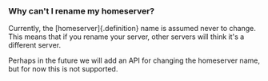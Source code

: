 ### Why can't I rename my homeserver?

Currently, the [homeserver]{.definition} name is assumed never to change. This means that if you rename your server, other servers will think it's a different server.

Perhaps in the future we will add an API for changing the homeserver name, but for now this is not supported.